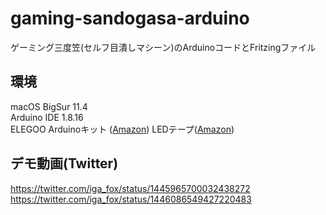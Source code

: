 # gaming-sandogasa-arduino
ゲーミング三度笠(セルフ目潰しマシーン)のArduinoコードとFritzingファイル

## 環境
macOS BigSur 11.4  
Arduino IDE 1.8.16  
ELEGOO Arduinoキット ([Amazon](https://www.amazon.co.jp/ELEGOO-%E3%82%AD%E3%83%83%E3%83%88-%E3%83%AC%E3%83%99%E3%83%AB%E3%82%A2%E3%83%83%E3%83%97-%E3%83%81%E3%83%A5%E3%83%BC%E3%83%88%E3%83%AA%E3%82%A2%E3%83%AB%E4%BB%98-mega2560-Arduino%E7%94%A8/dp/B06XF2HZGT/ref=sr_1_4_sspa?__mk_ja_JP=%E3%82%AB%E3%82%BF%E3%82%AB%E3%83%8A&dchild=1&keywords=ELEGOO&qid=1634025337&sr=8-4-spons&psc=1&spLa=ZW5jcnlwdGVkUXVhbGlmaWVyPUEzNFY5WDVDMFZPNlZRJmVuY3J5cHRlZElkPUEwOTc4NDI3MkVTSUZUWVkyVk43WiZlbmNyeXB0ZWRBZElkPUExSEJBRVRORUhYWk9TJndpZGdldE5hbWU9c3BfYXRmJmFjdGlvbj1jbGlja1JlZGlyZWN0JmRvTm90TG9nQ2xpY2s9dHJ1ZQ==))
LEDテープ([Amazon](https://www.amazon.co.jp/gp/product/B07YDGMLKG/ref=ppx_yo_dt_b_asin_title_o05_s00?ie=UTF8&psc=1))

## デモ動画(Twitter)
https://twitter.com/iga_fox/status/1445965700032438272
https://twitter.com/iga_fox/status/1446086549427220483
